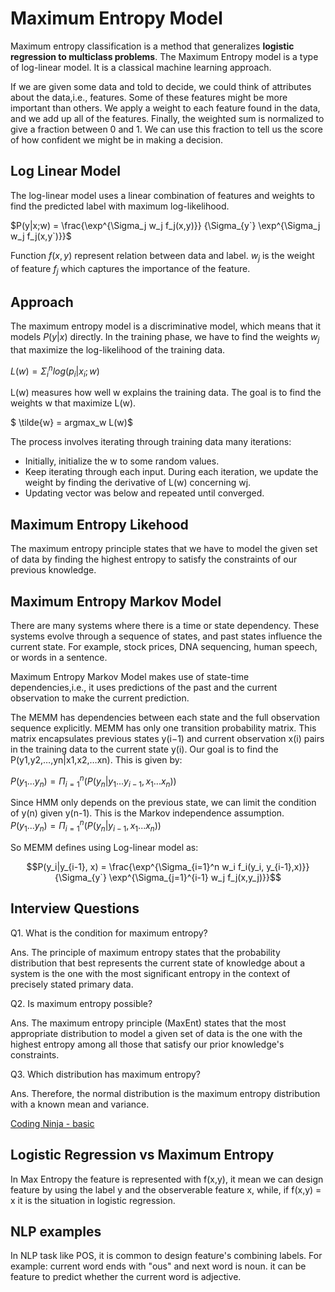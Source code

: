 # Maximum Entropy Model

Maximum entropy classification is a method that generalizes **logistic regression to multiclass problems**. The Maximum Entropy model is a type of log-linear model.
It is a classical machine learning approach.

If we are given some data and told to decide, we could think of attributes about the data,i.e.,  features. Some of these features might be more important than others. We apply a weight to each feature found in the data, and we add up all of the features.
Finally, the weighted sum is normalized to give a fraction between 0 and 1. We can use this fraction to tell us the score of how confident we might be in making a decision.

## Log Linear Model

The log-linear model uses a linear combination of features and weights to find the predicted label with maximum log-likelihood.

$P(y|x;w) = \frac{\exp^{\Sigma_j w_j f_j(x,y)}} {\Sigma_{y`} \exp^{\Sigma_j w_j f_j(x,y`)}}$

Function $f(x,y)$ represent relation between data and label. $w_j$ is the weight of feature $f_j$ which captures the importance of the feature.

## Approach

The maximum entropy model is a discriminative model, which means that it models $P(y|x)$ directly.
In the training phase, we have to find the weights $w_j$ that maximize the log-likelihood of the training data.

$L(w) = \Sigma^n_i log(p_i| x_i;w)$

L(w) measures how well w explains the training data. The goal is to find the weights w that maximize L(w).

$ \tilde{w} = argmax_w L(w)$

The process involves iterating through training data many iterations:

- Initially, initialize the w to some random values.
- Keep iterating through each input. During each iteration, we update the weight by finding the derivative of L(w) concerning wj.
- Updating vector was below and repeated until converged.

## Maximum Entropy Likehood

The maximum entropy principle states that we have to model the given set of data by finding the highest entropy to satisfy the constraints of our previous knowledge.

## Maximum Entropy Markov Model

There are many systems where there is a time or state dependency. These systems evolve through a sequence of states, and past states influence the current state. For example, stock prices, DNA sequencing, human speech, or words in a sentence.

Maximum Entropy Markov Model makes use of state-time dependencies,i.e., it uses predictions of the past and the current observation to make the current prediction.

The MEMM has dependencies between each state and the full observation sequence explicitly. MEMM has only one transition probability matrix. This matrix encapsulates previous states y(i−1) and current observation x(i) pairs in the training data to the current state y(i).
Our goal is to find the P(y1,y2,…,yn|x1,x2,…xn). This is given by:

$P(y_1 ... y_n) = \Pi_{i=1}^n (P(y_n| y_1...y_{i-1}, x_1 ... x_n))$

Since HMM only depends on the previous state, we can limit the condition of y(n) given y(n-1). This is the Markov independence assumption.
$P(y_1 ... y_n) = \Pi_{i=1}^n (P(y_n| y_{i-1}, x_1 ... x_n))$

So MEMM defines using Log-linear model as:

$$P(y_i|y_{i-1}, x) = \frac{\exp^{\Sigma_{i=1}^n w_i f_i(y_i, y_{i-1},x)}} {\Sigma_{y`} \exp^{\Sigma_{j=1}^{i-1} w_j f_j(x,y_j)}}$$

## Interview Questions

Q1. What is the condition for maximum entropy?

Ans. The principle of maximum entropy states that the probability distribution that best represents the current state of knowledge about a system is the one with the most significant entropy in the context of precisely stated primary data.

Q2. Is maximum entropy possible?

Ans. The maximum entropy principle (MaxEnt) states that the most appropriate distribution to model a given set of data is the one with the highest entropy among all those that satisfy our prior knowledge's constraints.

Q3. Which distribution has maximum entropy?

Ans. Therefore, the normal distribution is the maximum entropy distribution with a known mean and variance.

[Coding Ninja - basic](https://www.codingninjas.com/studio/library/maximum-entropy-model)

## Logistic Regression vs Maximum Entropy

In Max Entropy the feature is represented with f(x,y), it mean we can design feature by using the label y and the observerable feature x, while, if f(x,y) = x it is the situation in logistic regression.

## NLP examples

In NLP task like POS, it is common to design feature's combining labels. For example: current word ends with "ous" and next word is noun. it can be feature to predict whether the current word is adjective.
